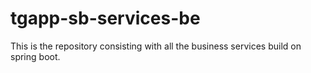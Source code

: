 # tgapp-sb-services-be
This is the repository consisting with all the business services build on spring boot.
